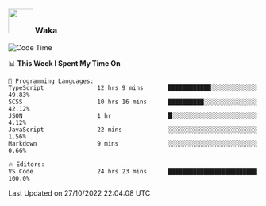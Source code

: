 ### <img src="https://media.giphy.com/media/VgCDAzcKvsR6OM0uWg/giphy.gif" width="50"> Waka

  <!--START_SECTION:waka-->
![Code Time](http://img.shields.io/badge/Code%20Time-993%20hrs%2050%20mins-blue)

📊 **This Week I Spent My Time On** 

```text
💬 Programming Languages: 
TypeScript               12 hrs 9 mins       ████████████░░░░░░░░░░░░░   49.83% 
SCSS                     10 hrs 16 mins      ██████████░░░░░░░░░░░░░░░   42.12% 
JSON                     1 hr                █░░░░░░░░░░░░░░░░░░░░░░░░   4.12% 
JavaScript               22 mins             ░░░░░░░░░░░░░░░░░░░░░░░░░   1.56% 
Markdown                 9 mins              ░░░░░░░░░░░░░░░░░░░░░░░░░   0.66%

🔥 Editors: 
VS Code                  24 hrs 23 mins      █████████████████████████   100.0%

```


 Last Updated on 27/10/2022 22:04:08 UTC
<!--END_SECTION:waka-->
